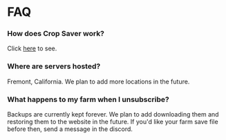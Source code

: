 # FAQ

### How does Crop Saver work?

Click [here](crop-saver) to see.

### Where are servers hosted?

Fremont, California. We plan to add more locations in the future.

### What happens to my farm when I unsubscribe?

Backups are currently kept forever. We plan to add downloading them and restoring them to the website in the future. If you'd like your farm save file before then, send a message in the discord.

